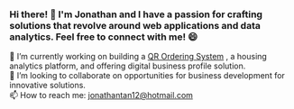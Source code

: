 ### Hi there! 👋 I'm Jonathan and I have a passion for crafting solutions that revolve around web applications and data analytics. Feel free to connect with me! 😄

🔭 I’m currently working on building a [QR Ordering System](https://www.google.com "Google's Homepage")
, a housing analytics platform, and offering digital business profile solution. <br>
👯 I’m looking to collaborate on opportunities for business development for innovative solutions. <br>
📫 How to reach me: jonathantan12@hotmail.com

<!--
**jonathantan12/jonathantan12** is a ✨ _special_ ✨ repository because its `README.md` (this file) appears on your GitHub profile.

Here are some ideas to get you started:

- 🔭 I’m currently working on ...
- 🌱 I’m currently learning ...
- 👯 I’m looking to collaborate on ...
- 🤔 I’m looking for help with ...
- 💬 Ask me about ...
- 📫 How to reach me: ...
- 😄 Pronouns: ...
- ⚡ Fun fact: ...
-->
